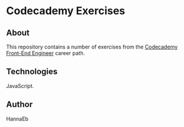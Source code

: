 # Codecademy Exercises

## About

This repository contains a number of exercises from the [Codecademy Front-End Engineer](https://www.codecademy.com/learn/paths/front-end-engineer-career-path) career path.


## Technologies

JavaScript.


## Author

HannaEb

